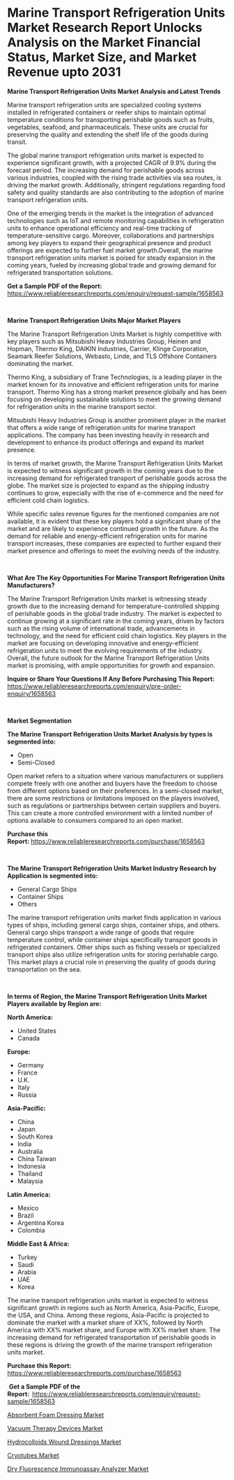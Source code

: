 <p><h1>Marine Transport Refrigeration Units Market Research Report Unlocks Analysis on the Market Financial Status, Market Size, and Market Revenue upto 2031</h1></p><p><strong>Marine Transport Refrigeration Units Market Analysis and Latest Trends</strong></p>
<p><p>Marine transport refrigeration units are specialized cooling systems installed in refrigerated containers or reefer ships to maintain optimal temperature conditions for transporting perishable goods such as fruits, vegetables, seafood, and pharmaceuticals. These units are crucial for preserving the quality and extending the shelf life of the goods during transit.</p><p>The global marine transport refrigeration units market is expected to experience significant growth, with a projected CAGR of 9.9% during the forecast period. The increasing demand for perishable goods across various industries, coupled with the rising trade activities via sea routes, is driving the market growth. Additionally, stringent regulations regarding food safety and quality standards are also contributing to the adoption of marine transport refrigeration units.</p><p>One of the emerging trends in the market is the integration of advanced technologies such as IoT and remote monitoring capabilities in refrigeration units to enhance operational efficiency and real-time tracking of temperature-sensitive cargo. Moreover, collaborations and partnerships among key players to expand their geographical presence and product offerings are expected to further fuel market growth.Overall, the marine transport refrigeration units market is poised for steady expansion in the coming years, fueled by increasing global trade and growing demand for refrigerated transportation solutions.</p></p>
<p><strong>Get a Sample PDF of the Report:&nbsp;</strong> <a href="https://www.reliableresearchreports.com/enquiry/request-sample/1658563">https://www.reliableresearchreports.com/enquiry/request-sample/1658563</a></p>
<p>&nbsp;</p>
<p><strong>Marine Transport Refrigeration Units Major Market Players</strong></p>
<p><p>The Marine Transport Refrigeration Units Market is highly competitive with key players such as Mitsubishi Heavy Industries Group, Heinen and Hopman, Thermo King, DAIKIN Industries, Carrier, Klinge Corporation, Seamark Reefer Solutions, Webasto, Linde, and TLS Offshore Containers dominating the market.</p><p>Thermo King, a subsidiary of Trane Technologies, is a leading player in the market known for its innovative and efficient refrigeration units for marine transport. Thermo King has a strong market presence globally and has been focusing on developing sustainable solutions to meet the growing demand for refrigeration units in the marine transport sector.</p><p>Mitsubishi Heavy Industries Group is another prominent player in the market that offers a wide range of refrigeration units for marine transport applications. The company has been investing heavily in research and development to enhance its product offerings and expand its market presence.</p><p>In terms of market growth, the Marine Transport Refrigeration Units Market is expected to witness significant growth in the coming years due to the increasing demand for refrigerated transport of perishable goods across the globe. The market size is projected to expand as the shipping industry continues to grow, especially with the rise of e-commerce and the need for efficient cold chain logistics.</p><p>While specific sales revenue figures for the mentioned companies are not available, it is evident that these key players hold a significant share of the market and are likely to experience continued growth in the future. As the demand for reliable and energy-efficient refrigeration units for marine transport increases, these companies are expected to further expand their market presence and offerings to meet the evolving needs of the industry.</p></p>
<p>&nbsp;</p>
<p><strong>What Are The Key Opportunities For Marine Transport Refrigeration Units Manufacturers?</strong></p>
<p><p>The Marine Transport Refrigeration Units market is witnessing steady growth due to the increasing demand for temperature-controlled shipping of perishable goods in the global trade industry. The market is expected to continue growing at a significant rate in the coming years, driven by factors such as the rising volume of international trade, advancements in technology, and the need for efficient cold chain logistics. Key players in the market are focusing on developing innovative and energy-efficient refrigeration units to meet the evolving requirements of the industry. Overall, the future outlook for the Marine Transport Refrigeration Units market is promising, with ample opportunities for growth and expansion.</p></p>
<p><strong>Inquire or Share Your Questions If Any Before Purchasing This Report:</strong> <a href="https://www.reliableresearchreports.com/enquiry/pre-order-enquiry/1658563">https://www.reliableresearchreports.com/enquiry/pre-order-enquiry/1658563</a></p>
<p>&nbsp;</p>
<p><strong>Market Segmentation</strong></p>
<p><strong>The Marine Transport Refrigeration Units Market Analysis by types is segmented into:</strong></p>
<p><ul><li>Open</li><li>Semi-Closed</li></ul></p>
<p><p>Open market refers to a situation where various manufacturers or suppliers compete freely with one another and buyers have the freedom to choose from different options based on their preferences. In a semi-closed market, there are some restrictions or limitations imposed on the players involved, such as regulations or partnerships between certain suppliers and buyers. This can create a more controlled environment with a limited number of options available to consumers compared to an open market.</p></p>
<p><strong>Purchase this Report:&nbsp;</strong><a href="https://www.reliableresearchreports.com/purchase/1658563">https://www.reliableresearchreports.com/purchase/1658563</a></p>
<p>&nbsp;</p>
<p><strong>The Marine Transport Refrigeration Units Market Industry Research by Application is segmented into:</strong></p>
<p><ul><li>General Cargo Ships</li><li>Container Ships</li><li>Others</li></ul></p>
<p><p>The marine transport refrigeration units market finds application in various types of ships, including general cargo ships, container ships, and others. General cargo ships transport a wide range of goods that require temperature control, while container ships specifically transport goods in refrigerated containers. Other ships such as fishing vessels or specialized transport ships also utilize refrigeration units for storing perishable cargo. This market plays a crucial role in preserving the quality of goods during transportation on the sea.</p></p>
<p>&nbsp;</p>
<p><strong>In terms of Region, the Marine Transport Refrigeration Units Market Players available by Region are:</strong></p>
<p>
    <p> <strong> North America: </strong>
        <ul>
            <li>United States</li>
            <li>Canada</li>
        </ul>
        </p> 
    <p> <strong> Europe: </strong>
        <ul>
            <li>Germany</li>
            <li>France</li>
            <li>U.K.</li>
            <li>Italy</li>
            <li>Russia</li>
        </ul>
        </p> 
    <p> <strong> Asia-Pacific: </strong>
        <ul>
            <li>China</li>
            <li>Japan</li>
            <li>South Korea</li>
            <li>India</li>
            <li>Australia</li>
            <li>China Taiwan</li>
            <li>Indonesia</li>
            <li>Thailand</li>
            <li>Malaysia</li>
        </ul>
        </p> 
    <p> <strong> Latin America: </strong>
        <ul>
            <li>Mexico</li>
            <li>Brazil</li>
            <li>Argentina Korea</li>
            <li>Colombia</li>
        </ul>
        </p> 
    <p> <strong> Middle East & Africa: </strong>
        <ul>
            <li>Turkey</li>
            <li>Saudi</li>
            <li>Arabia</li>
            <li>UAE</li>
            <li>Korea</li>
        </ul>
    </p>
    </p>
<p><p>The marine transport refrigeration units market is expected to witness significant growth in regions such as North America, Asia-Pacific, Europe, the USA, and China. Among these regions, Asia-Pacific is projected to dominate the market with a market share of XX%, followed by North America with XX% market share, and Europe with XX% market share. The increasing demand for refrigerated transportation of perishable goods in these regions is driving the growth of the marine transport refrigeration units market.</p></p>
<p><strong>Purchase this Report: </strong><a href="https://www.reliableresearchreports.com/purchase/1658563">https://www.reliableresearchreports.com/purchase/1658563</a></p>
<p>&nbsp;<strong>Get a Sample PDF of the Report:&nbsp;&nbsp;</strong><a href="https://www.reliableresearchreports.com/enquiry/request-sample/1658563">https://www.reliableresearchreports.com/enquiry/request-sample/1658563</a></p>
<p><strong></strong></p>
<p><p><a href="https://medium.com/@jettreichel44/absorbent-foam-dressing-market-share-evolution-and-market-growth-trends-2024-2031-cb0702b49a52">Absorbent Foam Dressing Market</a></p><p><a href="https://medium.com/@jettreichel44/vacuum-therapy-devices-market-competitive-analysis-market-trends-and-forecast-to-2031-a32847a5a909">Vacuum Therapy Devices Market</a></p><p><a href="https://medium.com/@jettreichel44/analyzing-hydrocolloids-wound-dressings-market-global-industry-perspective-and-forecast-2024-to-54af09351089">Hydrocolloids Wound Dressings Market</a></p><p><a href="https://medium.com/@kayliherzog567/cryotubes-market-trends-forecast-and-competitive-analysis-to-2031-6c420f6b789b">Cryotubes Market</a></p><p><a href="https://medium.com/@kayliherzog567/dry-fluorescence-immunoassay-analyzer-market-insights-into-market-cagr-market-trends-and-growth-c9f8a80067e5">Dry Fluorescence Immunoassay Analyzer Market</a></p></p>